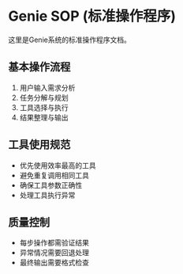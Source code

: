 # Genie SOP (标准操作程序)

这里是Genie系统的标准操作程序文档。

## 基本操作流程
1. 用户输入需求分析
2. 任务分解与规划
3. 工具选择与执行
4. 结果整理与输出

## 工具使用规范
- 优先使用效率最高的工具
- 避免重复调用相同工具
- 确保工具参数正确性
- 处理工具执行异常

## 质量控制
- 每步操作都需验证结果
- 异常情况需要回退处理
- 最终输出需要格式检查